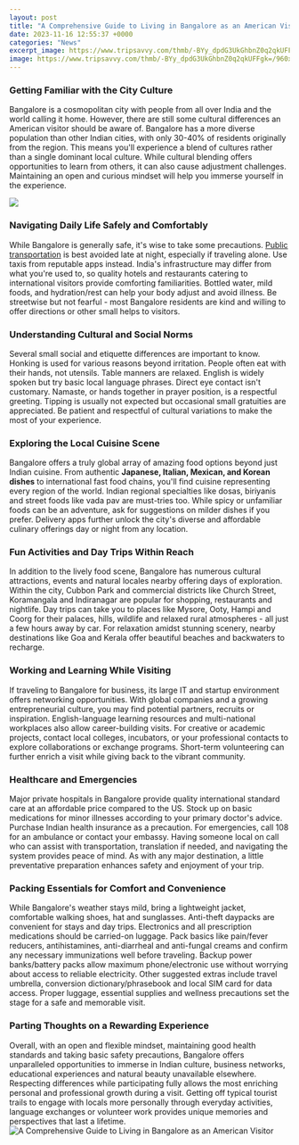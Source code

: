```yaml
---
layout: post
title: "A Comprehensive Guide to Living in Bangalore as an American Visitor"
date: 2023-11-16 12:55:37 +0000
categories: "News"
excerpt_image: https://www.tripsavvy.com/thmb/-BYy_dpdG3UkGhbnZ0q2qkUFFgk=/960x0/filters:no_upscale():max_bytes(150000):strip_icc()/GettyImages-536116268-5b5d74e846e0fb0050adcf3b.jpg
image: https://www.tripsavvy.com/thmb/-BYy_dpdG3UkGhbnZ0q2qkUFFgk=/960x0/filters:no_upscale():max_bytes(150000):strip_icc()/GettyImages-536116268-5b5d74e846e0fb0050adcf3b.jpg
---
```


### Getting Familiar with the City Culture
Bangalore is a cosmopolitan city with people from all over India and the world calling it home. However, there are still some cultural differences an American visitor should be aware of. Bangalore has a more diverse population than other Indian cities, with only 30-40% of residents originally from the region. This means you'll experience a blend of cultures rather than a single dominant local culture. While cultural blending offers opportunities to learn from others, it can also cause adjustment challenges. Maintaining an open and curious mindset will help you immerse yourself in the experience. 

![](https://i.ytimg.com/vi/xm-rtvLqKoY/maxresdefault.jpg)
### Navigating Daily Life Safely and Comfortably
While Bangalore is generally safe, it's wise to take some precautions. [Public transportation](https://notiziedioggi.github.io/google99b84cec47625666.html) is best avoided late at night, especially if traveling alone. Use taxis from reputable apps instead. India's infrastructure may differ from what you're used to, so quality hotels and restaurants catering to international visitors provide comforting familiarities. Bottled water, mild foods, and hydration/rest can help your body adjust and avoid illness. Be streetwise but not fearful - most Bangalore residents are kind and willing to offer directions or other small helps to visitors.
### Understanding Cultural and Social Norms
Several small social and etiquette differences are important to know. Honking is used for various reasons beyond irritation. People often eat with their hands, not utensils. Table manners are relaxed. English is widely spoken but try basic local language phrases. Direct eye contact isn't customary. Namaste, or hands together in prayer position, is a respectful greeting. Tipping is usually not expected but occasional small gratuities are appreciated. Be patient and respectful of cultural variations to make the most of your experience.
### Exploring the Local Cuisine Scene
Bangalore offers a truly global array of amazing food options beyond just Indian cuisine. From authentic **Japanese, Italian, Mexican, and Korean dishes** to international fast food chains, you'll find cuisine representing every region of the world. Indian regional specialties like dosas, biriyanis and street foods like vada pav are must-tries too. While spicy or unfamiliar foods can be an adventure, ask for suggestions on milder dishes if you prefer. Delivery apps further unlock the city's diverse and affordable culinary offerings day or night from any location. 
### Fun Activities and Day Trips Within Reach  
In addition to the lively food scene, Bangalore has numerous cultural attractions, events and natural locales nearby offering days of exploration. Within the city, Cubbon Park and commercial districts like Church Street, Koramangala and Indiranagar are popular for shopping, restaurants and nightlife. Day trips can take you to places like Mysore, Ooty, Hampi and Coorg for their palaces, hills, wildlife and relaxed rural atmospheres - all just a few hours away by car. For relaxation amidst stunning scenery, nearby destinations like Goa and Kerala offer beautiful beaches and backwaters to recharge.
### Working and Learning While Visiting
If traveling to Bangalore for business, its large IT and startup environment offers networking opportunities. With global companies and a growing entrepreneurial culture, you may find potential partners, recruits or inspiration. English-language learning resources and multi-national workplaces also allow career-building visits. For creative or academic projects, contact local colleges, incubators, or your professional contacts to explore collaborations or exchange programs. Short-term volunteering can further enrich a visit while giving back to the vibrant community. 
### Healthcare and Emergencies
Major private hospitals in Bangalore provide quality international standard care at an affordable price compared to the US. Stock up on basic medications for minor illnesses according to your primary doctor's advice. Purchase Indian health insurance as a precaution. For emergencies, call 108 for an ambulance or contact your embassy. Having someone local on call who can assist with transportation, translation if needed, and navigating the system provides peace of mind. As with any major destination, a little preventative preparation enhances safety and enjoyment of your trip.
### Packing Essentials for Comfort and Convenience
While Bangalore's weather stays mild, bring a lightweight jacket, comfortable walking shoes, hat and sunglasses. Anti-theft daypacks are convenient for stays and day trips. Electronics and all prescription medications should be carried-on luggage. Pack basics like pain/fever reducers, antihistamines, anti-diarrheal and anti-fungal creams and confirm any necessary immunizations well before traveling. Backup power banks/battery packs allow maximum phone/electronic use without worrying about access to reliable electricity. Other suggested extras include travel umbrella, conversion dictionary/phrasebook and local SIM card for data access. Proper luggage, essential supplies and wellness precautions set the stage for a safe and memorable visit.
### Parting Thoughts on a Rewarding Experience 
Overall, with an open and flexible mindset, maintaining good health standards and taking basic safety precautions, Bangalore offers unparalleled opportunities to immerse in Indian culture, business networks, educational experiences and natural beauty unavailable elsewhere. Respecting differences while participating fully allows the most enriching personal and professional growth during a visit. Getting off typical tourist trails to engage with locals more personally through everyday activities, language exchanges or volunteer work provides unique memories and perspectives that last a lifetime.
![A Comprehensive Guide to Living in Bangalore as an American Visitor](https://www.tripsavvy.com/thmb/-BYy_dpdG3UkGhbnZ0q2qkUFFgk=/960x0/filters:no_upscale():max_bytes(150000):strip_icc()/GettyImages-536116268-5b5d74e846e0fb0050adcf3b.jpg)